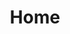 ---
html_title: Home
layout: 2006_home
old_website: true
permalink: /dep_arabic.html
published: true
title: Home
---